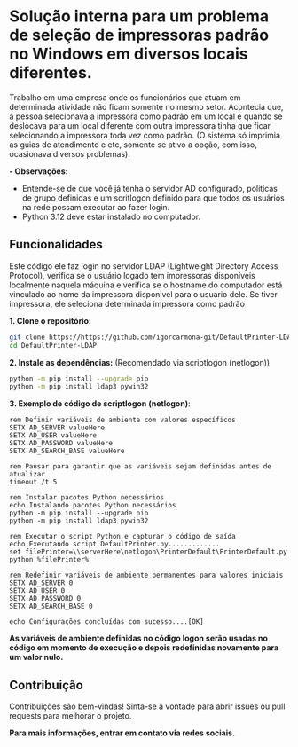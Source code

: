 # Solução interna para um problema de seleção de impressoras padrão no Windows em diversos locais diferentes.

Trabalho em uma empresa onde os funcionários que atuam em determinada atividade não ficam somente no mesmo setor. Acontecia que, a pessoa selecionava a impressora como padrão em um local e quando se deslocava para um local diferente com outra impressora tinha que ficar selecionando a impressora toda vez como padrão. (O sistema só imprimia as guias de atendimento e etc, somente se ativo a opção, com isso, ocasionava diversos problemas).

**- Observações:**
- Entende-se de que você já tenha o servidor AD configurado, politicas de grupo definidas e um scritlogon definido para que todos os usuários na rede possam executar ao fazer login.
- Python 3.12 deve estar instalado no computador.

## Funcionalidades

Este código ele faz login no servidor LDAP (Lightweight Directory Access Protocol), verifica se o usuário logado tem impressoras disponíveis localmente naquela máquina e verifica se o hostname do computador está vinculado ao nome da impressora disponivel para o usuário dele. Se tiver impressora, ele seleciona determinada impressora como padrão

**1. Clone o repositório:**

```bash
git clone https://https://github.com/igorcarmona-git/DefaultPrinter-LDAP.git
cd DefaultPrinter-LDAP
```

**2. Instale as dependências:** (Recomendado via scriptlogon (netlogon))
```bash
python -m pip install --upgrade pip
python -m pip install ldap3 pywin32
```

**3. Exemplo de código de scriptlogon (netlogon)**:
```code
rem Definir variáveis de ambiente com valores específicos
SETX AD_SERVER valueHere
SETX AD_USER valueHere
SETX AD_PASSWORD valueHere
SETX AD_SEARCH_BASE valueHere

rem Pausar para garantir que as variáveis sejam definidas antes de atualizar
timeout /t 5

rem Instalar pacotes Python necessários
echo Instalando pacotes Python necessários
python -m pip install --upgrade pip
python -m pip install ldap3 pywin32

rem Executar o script Python e capturar o código de saída
echo Executando script DefaultPrinter.py.............
set filePrinter=\\serverHere\netlogon\PrinterDefault\PrinterDefault.py
python %filePrinter%

rem Redefinir variáveis de ambiente permanentes para valores iniciais
SETX AD_SERVER 0
SETX AD_USER 0
SETX AD_PASSWORD 0
SETX AD_SEARCH_BASE 0

echo Configurações concluídas com sucesso....[OK]
```
**As variáveis de ambiente definidas no código logon serão usadas no código em momento de execução e depois redefinidas novamente para um valor nulo.**

## Contribuição
Contribuições são bem-vindas! Sinta-se à vontade para abrir issues ou pull requests para melhorar o projeto.

**Para mais informações, entrar em contato via redes sociais.**
